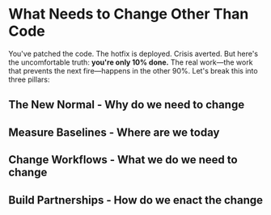 # What Needs to Change Other Than Code

You've patched the code. 
The hotfix is deployed. 
Crisis averted. 
But here's the uncomfortable truth: **you're only 10% done.**
The real work—the work that prevents the next fire—happens in the other 90%. 
Let's break this into three pillars:

## The New Normal - Why do we need to change
## Measure Baselines - Where are we today
## Change Workflows - What we do we need to change
## Build Partnerships - How do we enact the change